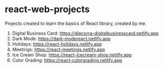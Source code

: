 # react-web-projects

Projects created to learn the basics of React library, created by me.<br>

1. Digital Business Card: https://diecorra-digitalbusinesscard.netlify.app
2. Dark Mode: https://dark-modereact.netlify.app
3. Holidays: https://react-holidays.netlify.app
4. Meetings: https://react-meetings.netlify.app
5. Ice Cream Shop: https://react-icecream-shop.netlify.app
6. Color Grading: https://react-colorgrading.netlify.app
